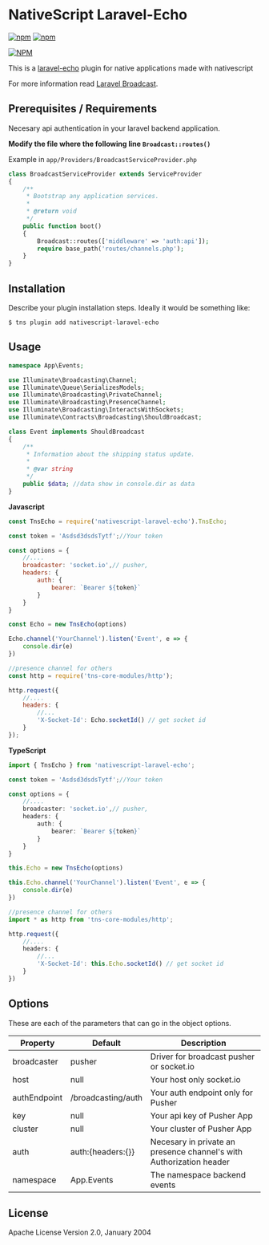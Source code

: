 # NativeScript Laravel-Echo

[![npm](https://img.shields.io/npm/v/nativescript-laravel-echo.svg)](https://www.npmjs.com/package/nativescript-laravel-echo)
[![npm](https://img.shields.io/npm/dt/nativescript-laravel-echo.svg?label=npm%20downloads)](https://www.npmjs.com/package/nativescript-laravel-echo)

[![NPM](https://nodei.co/npm/nativescript-laravel-echo.png?downloads=true&downloadRank=true&stars=true)](https://npmjs.org/package/nativescript-laravel-echo)

This is a [laravel-echo](https://github.com/laravel/echo/blob/master/src/channel/pusher-channel.ts) plugin for native applications made with nativescript

For more information read [Laravel Broadcast](https://laravel.com/docs/master/broadcasting). 

## Prerequisites / Requirements

Necesary api authentication in your laravel backend application.

**Modify the file where the following line `Broadcast::routes()`**

Example in `app/Providers/BroadcastServiceProvider.php`

```php
class BroadcastServiceProvider extends ServiceProvider
{
    /**
     * Bootstrap any application services.
     *
     * @return void
     */
    public function boot()
    {
        Broadcast::routes(['middleware' => 'auth:api']);
        require base_path('routes/channels.php');
    }
}
```

## Installation

Describe your plugin installation steps. Ideally it would be something like:

`$ tns plugin add nativescript-laravel-echo`

## Usage 

```php
namespace App\Events;

use Illuminate\Broadcasting\Channel;
use Illuminate\Queue\SerializesModels;
use Illuminate\Broadcasting\PrivateChannel;
use Illuminate\Broadcasting\PresenceChannel;
use Illuminate\Broadcasting\InteractsWithSockets;
use Illuminate\Contracts\Broadcasting\ShouldBroadcast;

class Event implements ShouldBroadcast
{
    /**
     * Information about the shipping status update.
     *
     * @var string
     */
    public $data; //data show in console.dir as data
}
```


**Javascript**	
```javascript
const TnsEcho = require('nativescript-laravel-echo').TnsEcho;

const token = 'Asdsd3dsdsTytf';//Your token

const options = {
    //....
    broadcaster: 'socket.io',// pusher,
    headers: {
        auth: {
            bearer: `Bearer ${token}`
        }
    }
}

const Echo = new TnsEcho(options)

Echo.channel('YourChannel').listen('Event', e => {
    console.dir(e)
})

//presence channel for others
const http = require('tns-core-modules/http');

http.request({
    //....
    headers: {
        //...
        'X-Socket-Id': Echo.socketId() // get socket id
    }
});
```
    
    
**TypeScript**	  
```typescript
import { TnsEcho } from 'nativescript-laravel-echo';

const token = 'Asdsd3dsdsTytf';//Your token

const options = {
    //....
    broadcaster: 'socket.io',// pusher,
    headers: {
        auth: {
            bearer: `Bearer ${token}`
        }
    }
}

this.Echo = new TnsEcho(options)

this.Echo.channel('YourChannel').listen('Event', e => {
    console.dir(e)
})

//presence channel for others
import * as http from 'tns-core-modules/http';

http.request({
    //....
    headers: {
        //...
        'X-Socket-Id': this.Echo.socketId() // get socket id
    }
})
```

## Options

These are each of the parameters that can go in the object options.
    
| Property | Default | Description |
| --- | --- | --- |
| broadcaster | pusher | Driver for broadcast pusher or socket.io |
| host | null | Your host only socket.io |
| authEndpoint | /broadcasting/auth | Your auth endpoint only for Pusher |
| key | null | Your api key of Pusher App |
| cluster | null | Your cluster of Pusher App |
| auth | auth:{headers:{}} | Necesary in private an presence channel's with Authorization header |
| namespace | App.Events | The namespace backend events |
    
## License

Apache License Version 2.0, January 2004
